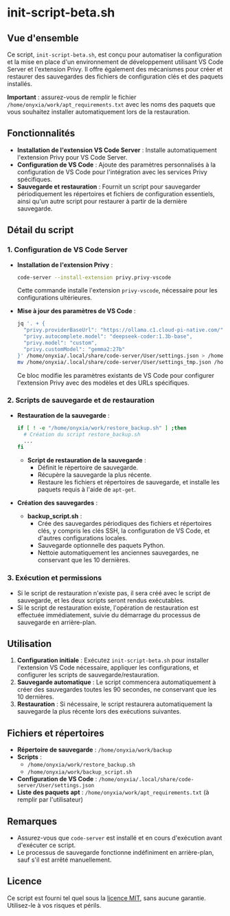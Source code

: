 # init-script-beta.sh

## Vue d'ensemble
Ce script, `init-script-beta.sh`, est conçu pour automatiser la configuration et la mise en place d'un environnement de développement utilisant VS Code Server et l'extension Privy. Il offre également des mécanismes pour créer et restaurer des sauvegardes des fichiers de configuration clés et des paquets installés.

**Important** : assurez-vous de remplir le fichier `/home/onyxia/work/apt_requirements.txt` avec les noms des paquets que vous souhaitez installer automatiquement lors de la restauration.

## Fonctionnalités
- **Installation de l'extension VS Code Server** : Installe automatiquement l'extension Privy pour VS Code Server.
- **Configuration de VS Code** : Ajoute des paramètres personnalisés à la configuration de VS Code pour l'intégration avec les services Privy spécifiques.
- **Sauvegarde et restauration** : Fournit un script pour sauvegarder périodiquement les répertoires et fichiers de configuration essentiels, ainsi qu'un autre script pour restaurer à partir de la dernière sauvegarde.

## Détail du script

### 1. Configuration de VS Code Server

- **Installation de l'extension Privy** :
  ```bash
  code-server --install-extension privy.privy-vscode
  ```
  Cette commande installe l'extension `privy-vscode`, nécessaire pour les configurations ultérieures.

- **Mise à jour des paramètres de VS Code** :
  ```bash
  jq '. + {
    "privy.providerBaseUrl": "https://ollama.c1.cloud-pi-native.com/",
    "privy.autocomplete.model": "deepseek-coder:1.3b-base",
    "privy.model": "custom",
    "privy.customModel": "gemma2:27b"
  }' /home/onyxia/.local/share/code-server/User/settings.json > /home/onyxia/.local/share/code-server/User/settings_tmp.json
  mv /home/onyxia/.local/share/code-server/User/settings_tmp.json /home/onyxia/.local/share/code-server/User/settings.json
  ```
  Ce bloc modifie les paramètres existants de VS Code pour configurer l'extension Privy avec des modèles et des URLs spécifiques.

### 2. Scripts de sauvegarde et de restauration

- **Restauration de la sauvegarde** :
  ```bash
  if [ ! -e "/home/onyxia/work/restore_backup.sh" ] ;then
    # Création du script restore_backup.sh
    ...
  fi
  ```
  - **Script de restauration de la sauvegarde** :
    - Définit le répertoire de sauvegarde.
    - Récupère la sauvegarde la plus récente.
    - Restaure les fichiers et répertoires de sauvegarde, et installe les paquets requis à l'aide de `apt-get`.

- **Création des sauvegardes** :
  - **backup_script.sh** :
    - Crée des sauvegardes périodiques des fichiers et répertoires clés, y compris les clés SSH, la configuration de VS Code, et d'autres configurations locales.
    - Sauvegarde optionnelle des paquets Python.
    - Nettoie automatiquement les anciennes sauvegardes, ne conservant que les 10 dernières.

### 3. Exécution et permissions
- Si le script de restauration n'existe pas, il sera créé avec le script de sauvegarde, et les deux scripts seront rendus exécutables.
- Si le script de restauration existe, l'opération de restauration est effectuée immédiatement, suivie du démarrage du processus de sauvegarde en arrière-plan.

## Utilisation
1. **Configuration initiale** : Exécutez `init-script-beta.sh` pour installer l'extension VS Code nécessaire, appliquer les configurations, et configurer les scripts de sauvegarde/restauration.
2. **Sauvegarde automatique** : Le script commencera automatiquement à créer des sauvegardes toutes les 90 secondes, ne conservant que les 10 dernières.
3. **Restauration** : Si nécessaire, le script restaurera automatiquement la sauvegarde la plus récente lors des exécutions suivantes.

## Fichiers et répertoires
- **Répertoire de sauvegarde** : `/home/onyxia/work/backup`
- **Scripts** :
  - `/home/onyxia/work/restore_backup.sh`
  - `/home/onyxia/work/backup_script.sh`
- **Configuration de VS Code** : `/home/onyxia/.local/share/code-server/User/settings.json`
- **Liste des paquets apt** : `/home/onyxia/work/apt_requirements.txt` (à remplir par l'utilisateur)

## Remarques
- Assurez-vous que `code-server` est installé et en cours d'exécution avant d'exécuter ce script.
- Le processus de sauvegarde fonctionne indéfiniment en arrière-plan, sauf s'il est arrêté manuellement.

## Licence
Ce script est fourni tel quel sous la [licence MIT](LICENSE), sans aucune garantie. Utilisez-le à vos risques et périls.
